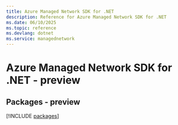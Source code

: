```yaml
---
title: Azure Managed Network SDK for .NET
description: Reference for Azure Managed Network SDK for .NET
ms.date: 06/10/2025
ms.topic: reference
ms.devlang: dotnet
ms.service: managednetwork
---
```

# Azure Managed Network SDK for .NET - preview
## Packages - preview
[!INCLUDE [packages](managed-network-index.md)]